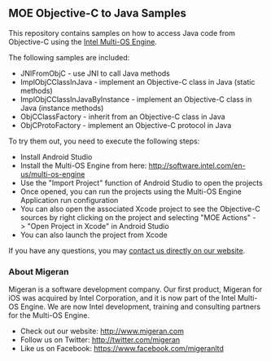 MOE Objective-C to Java Samples 
-------------------------------

This repository contains samples on how to access Java code from Objective-C using the [Intel Multi-OS Engine](http://software.intel.com/en-us/multi-os-engine).

The following samples are included:
* JNIFromObjC - use JNI to call Java methods
* ImplObjCClassInJava - implement an Objective-C class in Java (static methods)
* ImplObjCClassInJavaByInstance - implement an Objective-C class in Java (instance methods)
* ObjCClassFactory - inherit from an Objective-C class in Java
* ObjCProtoFactory - implement an Objective-C protocol in Java

To try them out, you need to execute the following steps:
* Install Android Studio
* Install the Multi-OS Engine from here: http://software.intel.com/en-us/multi-os-engine
* Use the "Import Project" function of Android Studio to open the projects
* Once opened, you can run the projects using the Multi-OS Engine Application run configuration
* You can also open the associated Xcode project to see the Objective-C sources by right clicking on the project and selecting "MOE Actions" -> "Open Project in Xcode" in Android Studio
* You can also launch the project from Xcode

If you have any questions, you may [contact us directly on our website](http://www.migeran.com/contact/).

### About Migeran

Migeran is a software development company. Our first product, Migeran for iOS was acquired by Intel Corporation, and it is now part of the Intel Multi-OS Engine. We are now Intel development, training and consulting partners for the Multi-OS Engine.

* Check out our website: http://www.migeran.com
* Follow us on Twitter: http://twitter.com/migeran
* Like us on Facebook: https://www.facebook.com/migeranltd

